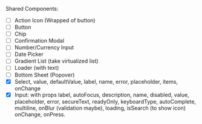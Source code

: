 Shared Components:
- [ ] Action Icon (Wrapped of button)
- [ ] Button
- [ ] Chip
- [ ] Confirmation Modal
- [ ] Number/Currency Input
- [ ] Date Picker
- [ ] Gradient List (take virtualized list)
- [ ] Loader (with text)
- [ ] Bottom Sheet (Popover)
- [x] Select, value, defaultValue, label, name, error, placeholder, items, onChange
- [x] Input: with props label, autoFocus, description, name, disabled, value, placeholder, error, secureText, readyOnly, keyboardType, autoComplete, multiline, onBlur (validation maybe), loading, isSearch (to show icon) onChange, onPress.
